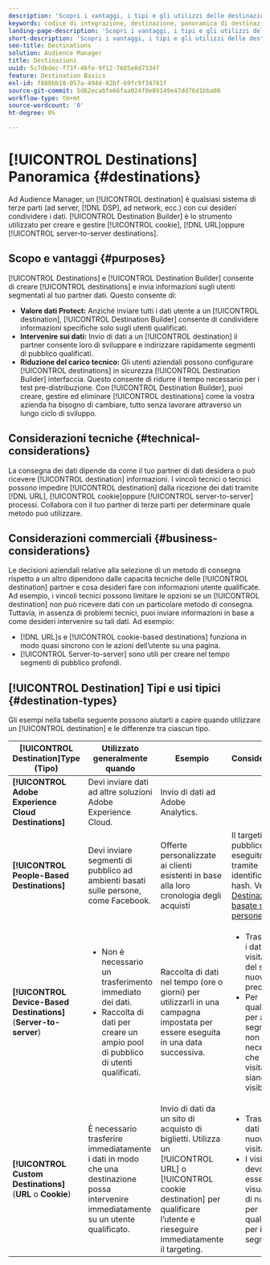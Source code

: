 ```yaml
---
description: 'Scopri i vantaggi, i tipi e gli utilizzi delle destinazioni: qualsiasi sistema di terze parti, ad esempio un ad server o un DSP, in cui condividere i dati. Usa lo strumento Generatore di destinazione per creare e gestire cookie, URL o destinazioni da server a server.'
keywords: codice di integrazione, destinazione, panoramica di destinazione, destinazione, destinazione, destinazione, destinazione, destinazione, destinazione, destinazione, destinazione, destinazione, destinazione, destinazione
landing-page-description: 'Scopri i vantaggi, i tipi e gli utilizzi delle destinazioni: qualsiasi sistema di terze parti, ad esempio un ad server o un DSP, in cui condividere i dati. Usa lo strumento Generatore di destinazione per creare e gestire cookie, URL o destinazioni da server a server.'
short-description: 'Scopri i vantaggi, i tipi e gli utilizzi delle destinazioni: qualsiasi sistema di terze parti, ad esempio un ad server o un DSP, in cui condividere i dati. Usa lo strumento Generatore di destinazione per creare e gestire cookie, URL o destinazioni da server a server.'
seo-title: Destinations
solution: Audience Manager
title: Destinazioni
uuid: 5c7dbdec-f73f-46fe-9f12-7685e8d7334f
feature: Destination Basics
exl-id: f880bb18-057a-494d-82bf-69fc9f34781f
source-git-commit: 5d62ecabfe66faa024f8e89149e47dd76d1bba86
workflow-type: tm+mt
source-wordcount: '0'
ht-degree: 0%

---
```


# [!UICONTROL Destinations] Panoramica {#destinations}

Ad Audience Manager, un [!UICONTROL destination] è qualsiasi sistema di terze parti (ad server, [!DNL DSP], ad network, ecc.) con cui desideri condividere i dati. [!UICONTROL Destination Builder] è lo strumento utilizzato per creare e gestire [!UICONTROL cookie], [!DNL URL]oppure [!UICONTROL server-to-server destinations].

## Scopo e vantaggi {#purposes}

<!-- c_destinations.xml -->

[!UICONTROL Destinations] e [!UICONTROL Destination Builder] consente di creare [!UICONTROL destinations] e invia informazioni sugli utenti segmentati al tuo partner dati. Questo consente di:

* **Valore dati Protect:** Anziché inviare tutti i dati utente a un [!UICONTROL destination], [!UICONTROL Destination Builder] consente di condividere informazioni specifiche solo sugli utenti qualificati.
* **Intervenire sui dati:** Invio di dati a un [!UICONTROL destination] il partner consente loro di sviluppare e indirizzare rapidamente segmenti di pubblico qualificati.
* **Riduzione del carico tecnico:** Gli utenti aziendali possono configurare [!UICONTROL destinations] in sicurezza [!UICONTROL Destination Builder] interfaccia. Questo consente di ridurre il tempo necessario per i test pre-distribuzione. Con [!UICONTROL Destination Builder], puoi creare, gestire ed eliminare [!UICONTROL destinations] come la vostra azienda ha bisogno di cambiare, tutto senza lavorare attraverso un lungo ciclo di sviluppo.

## Considerazioni tecniche {#technical-considerations}

<!-- destination-delivery-methods.xml -->

La consegna dei dati dipende da come il tuo partner di dati desidera o può ricevere [!UICONTROL destination] informazioni. I vincoli tecnici o tecnici possono impedire [!UICONTROL destination] dalla ricezione dei dati tramite [!DNL URL], [!UICONTROL cookie]oppure [!UICONTROL server-to-server] processi. Collabora con il tuo partner di terze parti per determinare quale metodo può utilizzare.

## Considerazioni commerciali {#business-considerations}

Le decisioni aziendali relative alla selezione di un metodo di consegna rispetto a un altro dipendono dalle capacità tecniche delle [!UICONTROL destination] partner e cosa desideri fare con informazioni utente qualificate. Ad esempio, i vincoli tecnici possono limitare le opzioni se un [!UICONTROL destination] non può ricevere dati con un particolare metodo di consegna. Tuttavia, in assenza di problemi tecnici, puoi inviare informazioni in base a come desideri intervenire su tali dati. Ad esempio:

* [!DNL URL]s e [!UICONTROL cookie-based destinations] funziona in modo quasi sincrono con le azioni dell’utente su una pagina.
* [!UICONTROL Server-to-server] sono utili per creare nel tempo segmenti di pubblico profondi.

## [!UICONTROL Destination] Tipi e usi tipici {#destination-types}

Gli esempi nella tabella seguente possono aiutarti a capire quando utilizzare un [!UICONTROL destination] e le differenze tra ciascun tipo.

| [!UICONTROL Destination]Type (Tipo) | Utilizzato generalmente quando | Esempio | Considerazioni |
|--- |--- |--- |--- |
| **[!UICONTROL Adobe Experience Cloud Destinations]** | Devi inviare dati ad altre soluzioni Adobe Experience Cloud. | Invio di dati ad Adobe Analytics. |  |
| **[!UICONTROL People-Based Destinations]** | Devi inviare segmenti di pubblico ad ambienti basati sulle persone, come Facebook. | Offerte personalizzate ai clienti esistenti in base alla loro cronologia degli acquisti | Il targeting del pubblico viene eseguito tramite identificatori hash. Vedi [Destinazioni basate su persone](people-based-destinations-overview.md). |
| **[!UICONTROL Device-Based Destinations]** (**Server-to-server**) | <ul><li>Non è necessario un trasferimento immediato dei dati.</li><li>Raccolta di dati per creare un ampio pool di pubblico di utenti qualificati.</li></ul> | Raccolta di dati nel tempo (ore o giorni) per utilizzarli in una campagna impostata per essere eseguita in una data successiva. | <ul><li>Trasferisce i dati sui visitatori del sito nuovi e precedenti. </li><li>Per qualificarsi per altri segmenti, non è necessario che i visitatori siano più visibili.</li></ul> |
| **[!UICONTROL Custom Destinations]** (**URL** o **Cookie**) | È necessario trasferire immediatamente i dati in modo che una destinazione possa intervenire immediatamente su un utente qualificato. | Invio di dati da un sito di acquisto di biglietti. Utilizza un [!UICONTROL URL] o [!UICONTROL cookie destination] per qualificare l’utente e rieseguire immediatamente il targeting. | <ul><li>Trasferisce dati solo sui nuovi visitatori. </li><li>I visitatori devono essere visualizzati di nuovo per qualificarsi per il segmento.</li></ul> |
